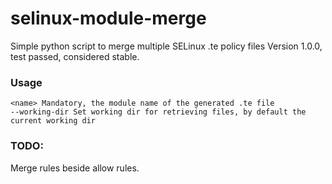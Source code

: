# selinux-module-merge
Simple python script to merge multiple SELinux .te policy files
Version 1.0.0, test passed, considered stable.
### Usage
```
<name> Mandatory, the module name of the generated .te file
--working-dir Set working dir for retrieving files, by default the current working dir
```

### TODO:
Merge rules beside allow rules.
